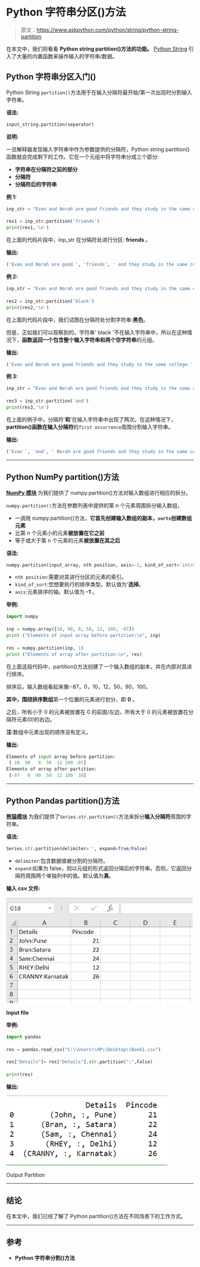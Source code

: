 # Python 字符串分区()方法

> 原文：<https://www.askpython.com/python/string/python-string-partition>

在本文中，我们将看看 **Python string partition()方法的功能。** [Python String](https://www.askpython.com/python/string/python-string-functions) 引入了大量的内置函数来操作输入的字符串/数据。

## Python 字符串分区入门()

Python String `partition()`方法用于在输入分隔符最开始/第一次出现时分割输入字符串。

**语法:**

```py
input_string.partition(separator)

```

**说明:**

一旦解释器发现输入字符串中作为参数提供的分隔符，Python string partition()函数就会完成剩下的工作。它在一个元组中将字符串分成三个部分:

*   **字符串在分隔符之前的部分**
*   **分隔符**
*   **分隔符后的字符串**

**例 1:**

```py
inp_str = "Evan and Norah are good friends and they study in the same college."

res1 = inp_str.partition('friends')
print(res1,'\n') 

```

在上面的代码片段中，inp_str 在分隔符处进行分区: **friends** 。

**输出:**

```py
('Evan and Norah are good ', 'friends', ' and they study in the same college.') 

```

**例 2:**

```py
inp_str = "Evan and Norah are good friends and they study in the same college."

res2 = inp_str.partition('black')
print(res2,'\n') 

```

在上面的代码片段中，我们试图在分隔符处分割字符串:**黑色**。

但是，正如我们可以观察到的，字符串' black '不在输入字符串中，所以在这种情况下，**函数返回一个包含整个输入字符串和两个空字符串**的元组。

**输出:**

```py
('Evan and Norah are good friends and they study in the same college.', '', '') 

```

**例 3:**

```py
inp_str = "Evan and Norah are good friends and they study in the same college."

res3 = inp_str.partition('and') 
print(res3,'\n') 

```

在上面的例子中，分隔符'**和**'在输入字符串中出现了两次。在这种情况下，**partition()函数在输入分隔符**的`first occurrence`周围分割输入字符串。

**输出:**

```py
('Evan ', 'and', ' Norah are good friends and they study in the same college.') 

```

* * *

## Python NumPy partition()方法

**[NumPy 模块](https://www.askpython.com/python-modules/numpy/python-numpy-arrays)** 为我们提供了 numpy.partition()方法对输入数组进行相应的拆分。

`numpy.partition()`方法在参数列表中提供的第 n 个元素周围拆分输入数组，

*   一调用 numpy.partition()方法，**它首先创建输入数组的副本，`sorts`创建数组元素**
*   比第 n 个元素小的元素**被放置在它之前**
*   等于或大于第 n 个元素的元素**被放置在其之后**

**语法:**

```py
numpy.partition(input_array, nth position, axis=-1, kind_of_sort='introselect', order=None)

```

*   `nth position`:需要对其进行分区的元素的索引。
*   `kind_of_sort`:您想要执行的排序类型。默认值为'**选择**。
*   `axis`:元素排序的轴。默认值为 **-1** 。

**举例:**

```py
import numpy

inp = numpy.array([10, 90, 0, 50, 12, 100, -87]) 
print ("Elements of input array before partition:\n", inp) 

res = numpy.partition(inp, 1) 
print ("Elements of array after partition:\n", res) 

```

在上面这段代码中，partition()方法创建了一个输入数组的副本，并在内部对其进行排序。

排序后，输入数组看起来像:-87，0，10，12，50，90，100。

**其中，围绕排序数组**第一个位置的元素进行划分，即 **0** 。

之后，所有小于 0 的元素被放置在 0 的前面/左边，所有大于 0 的元素被放置在分隔符元素(0)的右边。

**注**:数组中元素出现的顺序没有定义。

**输出:**

```py
Elements of input array before partition:
 [ 10  90   0  50  12 100 -87]
Elements of array after partition:
 [-87   0  90  50  12 100  10]

```

* * *

## Python Pandas partition()方法

**[熊猫模块](https://www.askpython.com/python-modules/pandas/python-pandas-module-tutorial)** 为我们提供了`Series.str.partition()`方法来拆分**输入分隔符**周围的字符串。

**语法:**

```py
Series.str.partition(delimiter='', expand=True/False)

```

*   `delimiter`:包含数据值被分割的分隔符。
*   `expand`:如果为 false，则以元组的形式返回分隔后的字符串。否则，它返回分隔符周围两个单独列中的值。默认值为**真**。

**输入 csv 文件:**

![Input file](img/9bdb697e94c257a0a2bc0a443db44c41.png)

**Input file**

**举例:**

```py
import pandas

res = pandas.read_csv("C:\\Users\\HP\\Desktop\\Book1.csv") 

res["Details"]= res["Details"].str.partition(":",False) 

print(res)

```

**输出:**

![Output Partition](img/f22a80830e0eea20b4cefd90a767deee.png)

Output Partition

* * *

## 结论

在本文中，我们已经了解了 Python partition()方法在不同场景下的工作方式。

* * *

## 参考

*   **Python 字符串分割()方法**